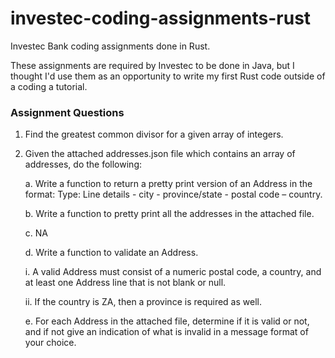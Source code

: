 # investec-coding-assignments-rust

Investec Bank coding assignments done in Rust.

These assignments are required by Investec to be done in Java, but I thought I'd use them as an opportunity to write my first Rust code outside of a 
coding a tutorial.

### Assignment Questions

1. Find the greatest common divisor for a given array of integers.


2. Given the attached addresses.json file which contains an array of addresses, do the following:

   a. Write a function to return a pretty print version of an Address in the format: Type: Line details - city - province/state - postal code – country.

   b. Write a function to pretty print all the addresses in the attached file.

   c. NA

   d. Write a function to validate an Address.

   i.  A valid Address must consist of a numeric postal code, a country, and at least one Address line that is not blank or null.

   ii. If the country is ZA, then a province is required as well.

   e. For each Address in the attached file, determine if it is valid or not, and if not give an indication of what is invalid in a message format of your choice.
